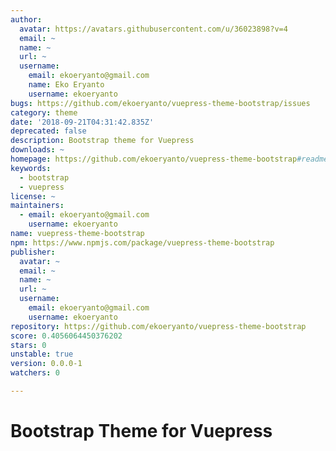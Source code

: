 ```yaml
---
author:
  avatar: https://avatars.githubusercontent.com/u/36023898?v=4
  email: ~
  name: ~
  url: ~
  username:
    email: ekoeryanto@gmail.com
    name: Eko Eryanto
    username: ekoeryanto
bugs: https://github.com/ekoeryanto/vuepress-theme-bootstrap/issues
category: theme
date: '2018-09-21T04:31:42.835Z'
deprecated: false
description: Bootstrap theme for Vuepress
downloads: ~
homepage: https://github.com/ekoeryanto/vuepress-theme-bootstrap#readme
keywords:
  - bootstrap
  - vuepress
license: ~
maintainers:
  - email: ekoeryanto@gmail.com
    username: ekoeryanto
name: vuepress-theme-bootstrap
npm: https://www.npmjs.com/package/vuepress-theme-bootstrap
publisher:
  avatar: ~
  email: ~
  name: ~
  url: ~
  username:
    email: ekoeryanto@gmail.com
    username: ekoeryanto
repository: https://github.com/ekoeryanto/vuepress-theme-bootstrap
score: 0.4056064450376202
stars: 0
unstable: true
version: 0.0.0-1
watchers: 0

---
```


# Bootstrap Theme for Vuepress
